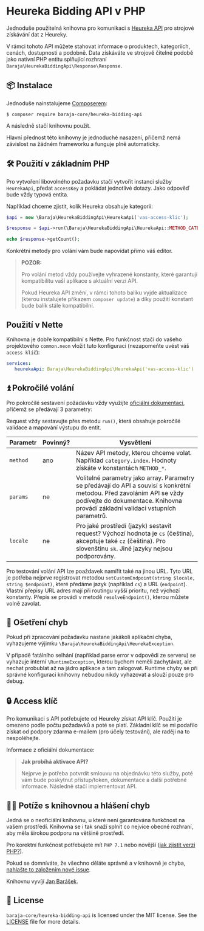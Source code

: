 Heureka Bidding API v PHP
=========================

Jednoduše použitelná knihovna pro komunikaci s [Heureka API](https://sluzby.heureka.cz/napoveda/bidding-api/) pro strojové získávání dat z Heureky.

V rámci tohoto API můžete stahovat informace o produktech, kategoriích, cenách, dostupnosti a podobně. Data získáváte ve strojově čitelné podobě jako nativní PHP entitu splňující rozhraní `Baraja\HeurekaBiddingApi\Response\Response`.

📦 Instalace
------------

Jednoduše nainstalujeme [Composerem](https://php.baraja.cz/composer):

```shell
$ composer require baraja-core/heureka-bidding-api
```

A následně stačí knihovnu použít.

Hlavní přednost této knihovny je jednoduché nasazení, přičemž nemá závislost na žádném frameworku a funguje plně automaticky.

🛠️ Použití v základním PHP
--------------------------

Pro vytvoření libovolného požadavku stačí vytvořit instanci služby `HeurekaApi`, předat `accessKey` a pokládat jednotlivé dotazy. Jako odpověď bude vždy typová entita.

Například chceme zjistit, kolik Heureka obsahuje kategorií:

```php
$api = new \Baraja\HeurekaBiddingApi\HeurekaApi('vas-access-klic');

$response = $api->run(\Baraja\HeurekaBiddingApi\HeurekaApi::METHOD_CATEGORY_INDEX);

echo $response->getCount();
```

Konkrétní metody pro volání vám bude napovídat přímo váš editor.

> **POZOR:**
>
> Pro volání metod vždy používejte vyhrazené konstanty, které garantují kompatibilitu vaší aplikace s aktuální verzí API.
>
> Pokud Heureka API změní, v rámci tohoto balíku vyjde aktualizace (kterou instalujete příkazem `composer update`) a díky použití konstant bude balík stále kompatibilní.

Použití v Nette
---------------

Knihovna je dobře kompatibilní s Nette. Pro funkčnost stačí do vašeho projektového `common.neon` vložit tuto konfiguraci (nezapomeňte uvést váš `access klíč`):

```yaml
services:
   heurekaApi: Baraja\HeurekaBiddingApi\HeurekaApi('vas-access-klic')
```

⏫ Pokročilé volání
-------------------

Pro pokročilé sestavení požadavku vždy využijte [oficiální dokumentaci](https://api.heureka.cz/bidding_api/v1/apidoc), přičemž se předávají 3 parametry:

Request vždy sestavujte přes metodu `run()`, která obsahuje pokročilé validace a mapování výstupu do entit.

| Parametr | Povinný? | Vysvětlení |
|----------|----------|------------|
| `method` | ano      | Název API metody, kterou chceme volat. Například `category.index`. Hodnoty získáte v konstantách `METHOD_*`. |
| `params` | ne       | Volitelné parametry jako array. Parametry se předávají do API a souvisí s konkrétní metodou. Před zavoláním API se vždy podívejte do dokumentace. Knihovna provádí základní validaci vstupních parametrů. |
| `locale` | ne       | Pro jaké prostředí (jazyk) sestavit request? Výchozí hodnota je `cs` (čeština), akceptuje také `cz` (čeština). Pro slovenštinu `sk`. Jiné jazyky nejsou podporovány. |

Pro testování volání API lze poaždavek namířit také na jinou URL. Tyto URL je potřeba nejprve registrovat metodou `setCustomEndpoint(string $locale, string $endpoint)`, které předáme jazyk (například `cs`) a URL (`endpoint`). Vlastní přepisy URL adres mají při routingu vyšší prioritu, než výchozí konstanty. Přepis se provádí v metodě `resolveEndpoint()`, kterou můžete volně zavolat.

🧪 Ošetření chyb
----------------

Pokud při zpracování požadavku nastane jakákoli aplikační chyba, vyhazujeme výjimku `\Baraja\HeurekaBiddingApi\HeurekaException`.

V případě fatálního selhání (například parse error v odpovědi ze serveru) se vyhazuje interní `\RuntimeException`, kterou bychom neměli zachytávat, ale nechat probublat až na jádro aplikace a tam zalogovat. Runtime chyby se při správné konfiguraci knihovny nebudou nikdy vyhazovat a slouží pouze pro debug.

🔒 Access klíč
--------------

Pro komunikaci s API potřebujete od Heureky získat API klíč. Použití je omezeno podle počtu požadavků a poté se platí. Základní klíč se mi podařilo získat od podpory zdarma e-mailem (pro účely testování), ale raději na to nespoléhejte.

Informace z oficiální dokumentace:

> **Jak probíhá aktivace API?**
>
> Nejprve je potřeba potvrdit smlouvu na objednávku této služby, poté vám bude poskytnut přístup/token, dokumentace a další potřebné informace. Následně stačí implementovat API.

👷‍♀️ Potíže s knihovnou a hlášení chyb
---------------------------------------

Jedná se o neoficiální knihovnu, u které není garantována funkčnost na vašem prostředí. Knihovna se i tak snaží splnit co nejvíce obecné rozhraní, aby měla širokou podporu na většině prostředí.

Pro korektní funkčnost potřebujete mít `PHP 7.1` nebo novější ([jak zjistit verzi PHP?](https://php.baraja.cz/info)).

Pokud se domníváte, že všechno děláte správně a v knihovně je chyba, [nahlašte to založením nové issue](https://github.com/baraja-core/heureka-bidding-api/issues).

Knihovnu vyvíjí [Jan Barášek](https://baraja.cz).

📄 License
-----------

`baraja-core/heureka-bidding-api` is licensed under the MIT license. See the [LICENSE](https://github.com/baraja-core/heureka-bidding-api/blob/master/LICENSE) file for more details.
